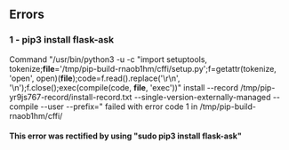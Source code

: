 ## Errors
### 1 - pip3 install flask-ask
Command "/usr/bin/python3 -u -c "import setuptools, tokenize;__file__='/tmp/pip-build-rnaob1hm/cffi/setup.py';f=getattr(tokenize, 'open', open)(__file__);code=f.read().replace('\r\n', '\n');f.close();exec(compile(code, __file__, 'exec'))" install --record /tmp/pip-yr9js767-record/install-record.txt --single-version-externally-managed --compile --user --prefix=" failed with error code 1 in /tmp/pip-build-rnaob1hm/cffi/
#### This error was rectified by using "sudo pip3 install flask-ask"

